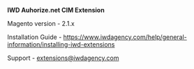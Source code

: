 **IWD Auhorize.net CIM Extension**

Magento version - 2.1.x

Installation Guide - https://www.iwdagency.com/help/general-information/installing-iwd-extensions

Support - extensions@iwdagency.com